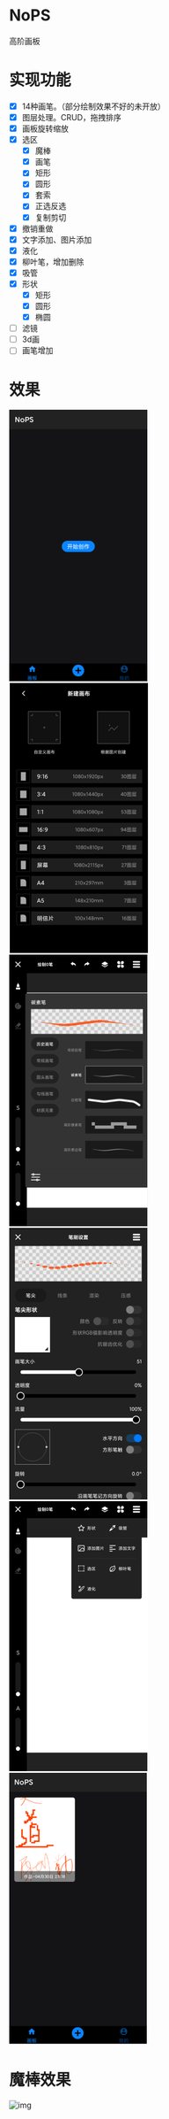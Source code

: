 # NoPS

高阶画板

# 实现功能

- [x] 14种画笔。（部分绘制效果不好的未开放）
- [x] 图层处理。CRUD，拖拽排序
- [x] 画板旋转缩放
- [x] 选区
    - [x] 魔棒
    - [x] 画笔
    - [x] 矩形
    - [x] 圆形
    - [x] 套索
    - [x] 正选反选
    - [x] 复制剪切
- [x] 撤销重做
- [x] 文字添加、图片添加
- [x] 液化
- [x] 柳叶笔，增加删除
- [x] 吸管
- [x] 形状
  - [x] 矩形
  - [x] 圆形
  - [x] 椭圆

- [ ] 滤镜
- [ ] 3d画
- [ ] 画笔增加

# 效果
![img](./screenshot/home_create.png)
![img](./screenshot/size_select.png)
![img](./screenshot/draw_pen.png)
![img](./screenshot/pen_setting.png)
![img](./screenshot/draw_tools.png)
![img](./screenshot/room.png)

# 魔棒效果
![img](./screenshot/magic_wand.gif)